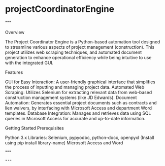 # projectCoordinatorEngine

"""

Overview

The Project Coordinator Engine is a Python-based automation tool designed to streamline various aspects of project management (construction). This project utilizes web scraping techniques, and automated document generation to enhance operational efficiency while being intuitive to use with the integrated GUI.

Features

GUI for Easy Interaction: A user-friendly graphical interface that simplifies the process of inputting and managing project data.
Automated Web Scraping: Utilizes Selenium for extracting relevant data from web-based construction management systems (like JD Edwards).
Document Automation: Generates essential project documents such as contracts and lien waivers, by interfacing with Microsoft Access and department Word templates.
Database Integration: Manages and retrieves data using SQL queries in Microsoft Access for accurate and up-to-date information.

Getting Started
Prerequisites

Python 3.x
Libraries: Selenium, pypyodbc, python-docx, openpyxl (Install using pip install library-name)
Microsoft Access and Word


"""


    """
    
